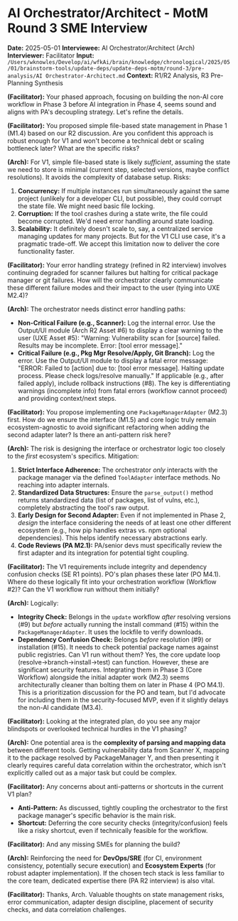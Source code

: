 # AI Orchestrator/Architect - MotM Round 3 SME Interview

**Date:** 2025-05-01
**Interviewee:** AI Orchestrator/Architect (Arch)
**Interviewer:** Facilitator
**Input:** `/Users/wknowles/Develop/ai/wfkAi/brain/knowledge/chronological/2025/05/01/brainstorm-tools/update-deps/update-deps-motm/round-3/pre-analysis/AI Orchestrator-Architect.md`
**Context:** R1/R2 Analysis, R3 Pre-Planning Synthesis

**(Facilitator):** Your phased approach, focusing on building the non-AI core workflow in Phase 3 before AI integration in Phase 4, seems sound and aligns with PA's decoupling strategy. Let's refine the details.

**(Facilitator):** You proposed simple file-based state management in Phase 1 (M1.4) based on our R2 discussion. Are you confident this approach is robust enough for V1 and won't become a technical debt or scaling bottleneck later? What are the specific risks?

**(Arch):** For V1, simple file-based state is likely *sufficient*, assuming the state we need to store is minimal (current step, selected versions, maybe conflict resolutions). It avoids the complexity of database setup. Risks: 
1.  **Concurrency:** If multiple instances run simultaneously against the same project (unlikely for a developer CLI, but possible), they could corrupt the state file. We might need basic file locking.
2.  **Corruption:** If the tool crashes during a state write, the file could become corrupted. We'd need error handling around state loading.
3.  **Scalability:** It definitely doesn't scale to, say, a centralized service managing updates for many projects. But for the V1 CLI use case, it's a pragmatic trade-off. We accept this limitation now to deliver the core functionality faster.

**(Facilitator):** Your error handling strategy (refined in R2 interview) involves continuing degraded for scanner failures but halting for critical package manager or git failures. How will the orchestrator clearly communicate these different failure modes and their impact to the user (tying into UXE M2.4)?

**(Arch):** The orchestrator needs distinct error handling paths:
*   **Non-Critical Failure (e.g., Scanner):** Log the internal error. Use the Output/UI module (Arch R2 Asset #6) to display a clear warning to the user (UXE Asset #5): "Warning: Vulnerability scan for [source] failed. Results may be incomplete. Error: [tool error message]."
*   **Critical Failure (e.g., Pkg Mgr Resolve/Apply, Git Branch):** Log the error. Use the Output/UI module to display a fatal error message: "ERROR: Failed to [action] due to: [tool error message]. Halting update process. Please check logs/resolve manually." If applicable (e.g., after failed apply), include rollback instructions (#8).
The key is differentiating warnings (incomplete info) from fatal errors (workflow cannot proceed) and providing context/next steps.

**(Facilitator):** You propose implementing one `PackageManagerAdapter` (M2.3) first. How do we ensure the interface (M1.5) and core logic truly remain ecosystem-agnostic to avoid significant refactoring when adding the second adapter later? Is there an anti-pattern risk here?

**(Arch):** The risk is designing the interface or orchestrator logic too closely to the *first* ecosystem's specifics. Mitigation:
1.  **Strict Interface Adherence:** The orchestrator *only* interacts with the package manager via the defined `ToolAdapter` interface methods. No reaching into adapter internals.
2.  **Standardized Data Structures:** Ensure the `parse_output()` method returns standardized data (list of packages, list of vulns, etc.), completely abstracting the tool's raw output.
3.  **Early Design for Second Adapter:** Even if not implemented in Phase 2, *design* the interface considering the needs of at least one other different ecosystem (e.g., how pip handles extras vs. npm optional dependencies). This helps identify necessary abstractions early.
4.  **Code Reviews (PA M2.1):** PA/senior devs must specifically review the first adapter and its integration for potential tight coupling.

**(Facilitator):** The V1 requirements include integrity and dependency confusion checks (SE R1 points). PO's plan phases these later (PO M4.1). Where do these logically fit into your orchestration workflow (Workflow #2)? Can the V1 workflow run without them initially?

**(Arch):** Logically:
*   **Integrity Check:** Belongs in the `update` workflow *after* resolving versions (#9) but *before* actually running the install command (#15) within the `PackageManagerAdapter`. It uses the lockfile to verify downloads.
*   **Dependency Confusion Check:** Belongs *before* resolution (#9) or installation (#15). It needs to check potential package names against public registries.
Can V1 run without them? Yes, the core update loop (resolve->branch->install->test) can function. However, these are significant security features. Integrating them in Phase 3 (Core Workflow) alongside the initial adapter work (M2.3) seems architecturally cleaner than bolting them on later in Phase 4 (PO M4.1). This is a prioritization discussion for the PO and team, but I'd advocate for including them in the security-focused MVP, even if it slightly delays the non-AI candidate (M3.4).

**(Facilitator):** Looking at the integrated plan, do you see any major blindspots or overlooked technical hurdles in the V1 phasing?

**(Arch):** One potential area is the **complexity of parsing and mapping data** between different tools. Getting vulnerability data from Scanner X, mapping it to the package resolved by PackageManager Y, and then presenting it clearly requires careful data correlation within the orchestrator, which isn't explicitly called out as a major task but could be complex.

**(Facilitator):** Any concerns about anti-patterns or shortcuts in the current V1 plan?
*   **Anti-Pattern:** As discussed, tightly coupling the orchestrator to the first package manager's specific behavior is the main risk.
*   **Shortcut:** Deferring the core security checks (integrity/confusion) feels like a risky shortcut, even if technically feasible for the workflow.

**(Facilitator):** And any missing SMEs for planning the build?

**(Arch):** Reinforcing the need for **DevOps/SRE** (for CI, environment consistency, potentially secure execution) and **Ecosystem Experts** (for robust adapter implementation). If the chosen tech stack is less familiar to the core team, dedicated expertise there (PA R2 interview) is also vital.

**(Facilitator):** Thanks, Arch. Valuable thoughts on state management risks, error communication, adapter design discipline, placement of security checks, and data correlation challenges. 